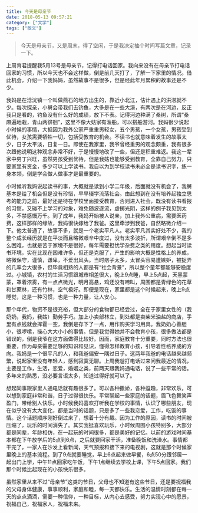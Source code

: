 ```yaml
---
title: 今天是母亲节
date: 2018-05-13 09:57:21
category: ["文学"]
tags: ["散文"]
---
```


> 今天是母亲节，又是周末，得了空闲，于是我决定抽个时间写篇文章，记录一下。

<!--more-->

上周育君提醒我5月13号是母亲节，记得打电话回家。我向来没有在母亲节打电话回家的习惯，所以今天也不会这样做，倒是前几天打了，了解一下家里的情况。借此机会，介绍一下我妈妈，虽然故事不是很多，但是经此年月累积的故事还是不少。

我妈是在浛洸镇一个叫做燕石的地方出生的，靠近小北江，估计遇上的洪涝就不少。每次探亲，小舅会带我们去钓鱼，大多是在一些大溪，有两次是在河边，反正我只是看的，钓鱼没有什么好的成绩，放下不表。记得河边种满了桑树，所谓“桑麻遍地栽，青山两徘徊”，这里不像大姑家有渔船，可以搭船游河。我妈很少说起小时候的事情，大抵因为我外公家严重重男轻女，五个男孩，一个女孩，男孩受到优待，女孩需要牺牲一切，包括受教育的机会。不读书也就意味着发生的故事太少，日子太平淡，日复一日。即使在我家里，我爷曾经重男的观念颇重，我有很多次跟他说明这种观念非常不好，于是慢慢地改了一些，但还是积重难返。我这一辈家中男丁兴旺，虽然男孩受到优待，但是我姑也能够受到教育，全靠自己努力，只要家里有资金，多少可以上学读书。我自以为到学校读书未必全是读书识字，练一身本领，倒是学会做人做事才是最重要的。

小时候听我妈说起读书的事，大概就是读到小学二年级，后面就没有机会了，我舅基本是给了机会但是没有珍惜，早早辍学流落社会。由此想到在没有培养起独立思考的能力之前，最好还是待在学校里面接受教育，否则进入社会，既没有读书看报的习惯，又碰不上学习的对象，难免随波逐流，虚掷光阴，这样的例子我见到太多，不禁感慨万千。到了成年，我妈开始被人说亲，加上我外公重病，需要医药费，这样那样的缘故，我妈很快嫁给了我爸。这里牵涉到我爸，自然略微介绍一下。他太普通了，故事不多，就是一个老实平凡人。老实平凡其实好处不少，我的整个成长经历就是在平淡而且略微艰辛中度过，没有太多波折，所谓艰辛倒不是多么困难，也就是苦于家境不是很好，每年需要担忧学杂费之类的用度。想起当时读书环境，实在比现在困难许多，但还是克服了，产生的影响大概是性格上的养成，略微保守，谨慎，谦卑，不爱出风头。当时痞子太多，太冒头容易遭嫉妒，被捉弄的几率会大很多，但毕竟相熟的人都是有“社会背景”，所以整个童年都能够安稳度过。小城镇，农村的生活习惯跟城市相差很大，晚上9点睡，早上5点起，天黑蒙蒙，罩着浓雾，有一点点微光，明月高悬，鸡还没有啼叫，周围都是青绿色的花草和甘蔗林，还有竹林，空气极好。即便是现在，家里都是这个时候起来，晚上9点睡觉，这是一种习惯，也是一种力量，让人安心。

那个年代，物资不是很充裕，但大部分的食物都已经尝过，全在于家里女性的（我奶奶，我妈，我姑）勤劳手巧。加上小卖部林立，到处都是卖柴米油盐的商店，手里有点钱就会挥霍一空，我倒是存下了一点，用作购买学习用具。我奶奶心善胆小，很啰嗦，操心大大小小的事情。但是我觉得她并不会教育小孩，很多做法都是错误的，倒是我爷在这方面做得比较好。因而，家庭教育十分重要，同时方法也很重要，作为母亲需要足够的知识和见识，懂得怎样教育小孩，引导着性格养成的方向。我妈是一个很平凡的人，和我爸偏安一隅过日子。这两年我爸的电话越来越频繁，说起家里没有年轻人，感到寂寞无聊。上周我爸打电话过来问我最近的情况，主要是工作，生活，恋爱，婚姻之类，前两天跟我妈通电话，说了一些平常的话。多年来的熟悉，没必要言语太多，知道过得好就可以了。

想起同事跟家里人通电话就有趣很多了。可以各种撒娇，各种逗趣，非常欢乐，可以想到家庭非常和谐，日子过得很快乐。平常聊起一些家庭的话题，眉飞色舞笑声盈门，带给别人快乐。小时候我妈喜欢打听我在学校的事情，认识了哪些朋友，现在似乎没有太大变化，都是当时的话题，只是多了一些我恋爱，工作，吃饭的事情。这个话题顺序刚好倒过来了，想着十分有趣。因为工作的原因，读书的时间被压缩了，玩乐的时间消失了。其实我挺喜欢玩乐，小时候周围小孩特别多，大部分都是同辈，年龄相仿，在一起玩的时间很多，都是美好的记忆。以前的游戏时间基本都在下午放学后的5点到6点，之后就要回家干活，准备晚饭和洗澡水。事情都干完了，一家人在沙发上看新闻，天气预报和接下来的电视剧，这就是那个时候家里晚上的基本流程。到了9点就要睡觉，早上6点起来做早餐，6点50分跟邻居一起出门上学，中午11点回家吃午饭，下午1点继续去学校上课，下午5点回家。我们那个时候比起现在的小孩快乐很多。

虽然家里从来不过“母亲节”这类的节日，父母也不知道有这些节日，还是要祝福我的父母身体健康，事事顺利，家庭和睦，每一天都快乐。生活的温情时刻都在每一天的点点滴滴，需要一种信仰，一种目标，从内心去感受，努力实现心中的愿景，祝福自己，祝福家人，祝福未来。

